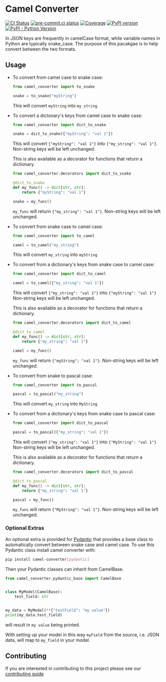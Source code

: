 # Camel Converter

[![CI Status](https://github.com/sanders41/camel-converter/workflows/CI/badge.svg?branch=main&event=push)](https://github.com/sanders41/camel-converter/actions?query=workflow%3CI+branch%3Amain+event%3Apush)
[![pre-commit.ci status](https://results.pre-commit.ci/badge/github/sanders41/camel-converter/main.svg)](https://results.pre-commit.ci/latest/github/sanders41/camel-converter/main)
[![Coverage](https://codecov.io/github/sanders41/camel-converter/coverage.svg?branch=main)](https://codecov.io/gh/sanders41/camel-converter)
[![PyPI version](https://badge.fury.io/py/camel-converter.svg)](https://badge.fury.io/py/camel-converter)
[![PyPI - Python Version](https://img.shields.io/pypi/pyversions/camel-converter?color=5cc141)](https://github.com/sanders41/camel-converter)

In JSON keys are frequently in camelCase format, while variable names in Python are typically
snake_case. The purpose of this pacakgae is to help convert between the two formats.

## Usage

- To convert from camel case to snake case:

  ```py
  from camel_converter import to_snake

  snake = to_snake("myString")
  ```

  This will convert `myString` into `my_string`

- To convert a dictonary's keys from camel case to snake case:

  ```py
  from camel_converter import dict_to_snake

  snake = dict_to_snake({"myString": "val 1"})
  ```

  This will convert `{"myString": "val 1"}` into `{"my_string": "val 1"}`. Non-string keys will be
  left unchanged.

  This is also available as a decorator for functions that return a dictionary.

  ```py
  from camel_converter.decorators import dict_to_snake

  @dict_to_snake
  def my_func() -> dict[str, str]:
      return {"myString": "val 1"}

  snake = my_func()
  ```

  `my_func` will return `{"my_string": "val 1"}`. Non-string keys will be
  left unchanged.

- To convert from snake case to camel case:

  ```py
  from camel_converter import to_camel

  camel = to_camel("my_string")
  ```

  This will convert `my_string` into `myString`

- To convert from a dictionary's keys from snake case to camel case:

  ```py
  from camel_converter import dict_to_camel

  camel = to_camel({"my_string": "val 1"})
  ```

  This will convert `{"my_string": "val 1"}` into `{"myString": "val 1"}` Non-string keys will be
  left unchanged.

  This is also available as a decorator for functions that return a dictionary.

  ```py
  from camel_converter.decorators import dict_to_camel

  @dict_to_camel
  def my_func() -> dict[str, str]:
      return {"my_string": "val 1"}

  camel = my_func()
  ```

  `my_func` will return `{"myString": "val 1"}`. Non-string keys will be
  left unchanged.

- To convert from snake to pascal case:

  ```py
  from camel_converter import to_pascal

  pascal = to_pascal("my_string")
  ```

  This will convert `my_string` into `MyString`

- To convert from a dictionary's keys from snake case to pascal case:

  ```py
  from camel_converter import dict_to_pascal

  pascal = to_pascal({"my_string": "val 1"})
  ```

  This will convert `{"my_string": "val 1"}` into `{"MyString": "val 1"}` Non-string keys will be
  left unchanged.

  This is also available as a decorator for functions that return a dictionary.

  ```py
  from camel_converter.decorators import dict_to_pascal

  @dict_to_pascal
  def my_func() -> dict[str, str]:
      return {"my_string": "val 1"}

  pascal = my_func()
  ```

  `my_func` will return `{"MyString": "val 1"}`. Non-string keys will be
  left unchanged.

### Optional Extras

An optional extra is provided for [Pydantic](https://pydantic-docs.helpmanual.io/) that provides a
base class to automatically convert between snake case and camel case. To use this Pydantic class
install camel converter with:

```sh
pip install camel-converter[pydantic]
```

Then your Pydantic classes can inherit from CamelBase.

```py
from camel_converter.pydantic_base import CamelBase


class MyModel(CamelBase):
    test_field: str


my_data = MyModel(**{"testField": "my value"})
print(my_data.test_field)
```

will result in `my value` being printed.

With setting up your model in this way `myField` from the source, i.e. JSON data, will map to `my_field` in your model.

## Contributing

If you are interested in contributing to this project please see our [contributing guide](CONTRIBUTING.md)
